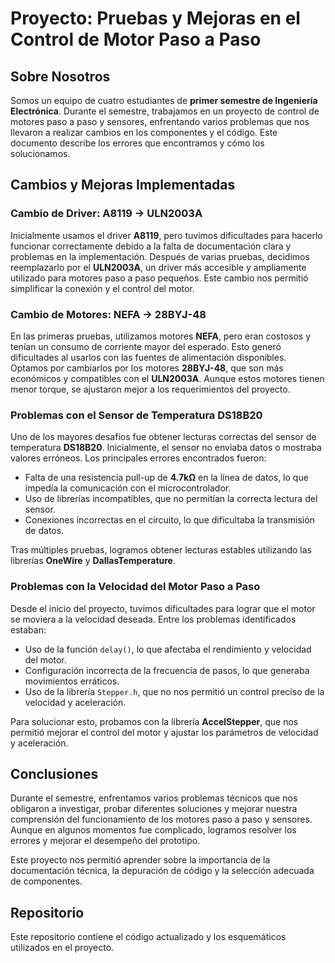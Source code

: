 # Proyecto: Pruebas y Mejoras en el Control de Motor Paso a Paso  

## Sobre Nosotros  
Somos un equipo de cuatro estudiantes de **primer semestre de Ingeniería Electrónica**. Durante el semestre, trabajamos en un proyecto de control de motores paso a paso y sensores, enfrentando varios problemas que nos llevaron a realizar cambios en los componentes y el código. Este documento describe los errores que encontramos y cómo los solucionamos.  

## Cambios y Mejoras Implementadas  

### Cambio de Driver: A8119 → ULN2003A  
Inicialmente usamos el driver **A8119**, pero tuvimos dificultades para hacerlo funcionar correctamente debido a la falta de documentación clara y problemas en la implementación. Después de varias pruebas, decidimos reemplazarlo por el **ULN2003A**, un driver más accesible y ampliamente utilizado para motores paso a paso pequeños. Este cambio nos permitió simplificar la conexión y el control del motor.  

### Cambio de Motores: NEFA → 28BYJ-48  
En las primeras pruebas, utilizamos motores **NEFA**, pero eran costosos y tenían un consumo de corriente mayor del esperado. Esto generó dificultades al usarlos con las fuentes de alimentación disponibles. Optamos por cambiarlos por los motores **28BYJ-48**, que son más económicos y compatibles con el **ULN2003A**. Aunque estos motores tienen menor torque, se ajustaron mejor a los requerimientos del proyecto.  

### Problemas con el Sensor de Temperatura DS18B20  
Uno de los mayores desafíos fue obtener lecturas correctas del sensor de temperatura **DS18B20**. Inicialmente, el sensor no enviaba datos o mostraba valores erróneos. Los principales errores encontrados fueron:  
- Falta de una resistencia pull-up de **4.7kΩ** en la línea de datos, lo que impedía la comunicación con el microcontrolador.  
- Uso de librerías incompatibles, que no permitían la correcta lectura del sensor.  
- Conexiones incorrectas en el circuito, lo que dificultaba la transmisión de datos.  

Tras múltiples pruebas, logramos obtener lecturas estables utilizando las librerías **OneWire** y **DallasTemperature**.  

### Problemas con la Velocidad del Motor Paso a Paso  
Desde el inicio del proyecto, tuvimos dificultades para lograr que el motor se moviera a la velocidad deseada. Entre los problemas identificados estaban:  
- Uso de la función `delay()`, lo que afectaba el rendimiento y velocidad del motor.  
- Configuración incorrecta de la frecuencia de pasos, lo que generaba movimientos erráticos.  
- Uso de la librería `Stepper.h`, que no nos permitió un control preciso de la velocidad y aceleración.  

Para solucionar esto, probamos con la librería **AccelStepper**, que nos permitió mejorar el control del motor y ajustar los parámetros de velocidad y aceleración.  

## Conclusiones  
Durante el semestre, enfrentamos varios problemas técnicos que nos obligaron a investigar, probar diferentes soluciones y mejorar nuestra comprensión del funcionamiento de los motores paso a paso y sensores. Aunque en algunos momentos fue complicado, logramos resolver los errores y mejorar el desempeño del prototipo.  

Este proyecto nos permitió aprender sobre la importancia de la documentación técnica, la depuración de código y la selección adecuada de componentes.  

## Repositorio  
Este repositorio contiene el código actualizado y los esquemáticos utilizados en el proyecto.  



